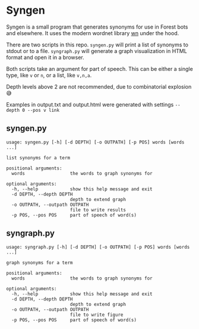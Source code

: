 # Syngen

Syngen is a small program that generates synonyms for use in Forest bots and elsewhere. It uses the modern wordnet library [wn](https://github.com/goodmami/wn) under the hood.

There are two scripts in this repo. `syngen.py` will print a list of synonyms to stdout or to a file. `syngraph.py` will generate a graph visualization in HTML format and open it in a browser.

Both scripts take an argument for part of speech. This can be either a single type, like `v` or `n`, or a list, like `v,n,a`. 

Depth levels above 2 are not recommended, due to combinatorial explosion 😅 

Examples in output.txt and output.html were generated with settings `--depth 0 --pos v link`

## syngen.py

```
usage: syngen.py [-h] [-d DEPTH] [-o OUTPATH] [-p POS] words [words ...]

list synonyms for a term

positional arguments:
  words                 the words to graph synonyms for

optional arguments:
  -h, --help            show this help message and exit
  -d DEPTH, --depth DEPTH
                        depth to extend graph
  -o OUTPATH, --outpath OUTPATH
                        file to write results
  -p POS, --pos POS     part of speech of word(s)
```

## syngraph.py

```
usage: syngraph.py [-h] [-d DEPTH] [-o OUTPATH] [-p POS] words [words ...]

graph synonyms for a term

positional arguments:
  words                 the words to graph synonyms for

optional arguments:
  -h, --help            show this help message and exit
  -d DEPTH, --depth DEPTH
                        depth to extend graph
  -o OUTPATH, --outpath OUTPATH
                        file to write figure
  -p POS, --pos POS     part of speech of word(s)
  ```